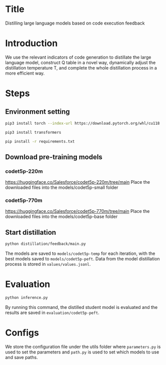 # Title
Distilling large language models based on code execution feedback

# Introduction
We use the relevant indicators of code generation to distillate the large language model, construct Q table in a novel way, dynamically adjust the distillation temperature T, and complete the whole distillation process in a more efficient way.

# Steps
## Environment setting
```sh
pip3 install torch --index-url https://download.pytorch.org/whl/cu118
```
```sh
pip3 install transformers
```
```sh
pip install -r requirements.txt
```
## Download pre-training models
### codet5p-220m
https://huggingface.co/Salesforce/codet5p-220m/tree/main
Place the downloaded files into the models/codet5p-small folder
### codet5p-770m
https://huggingface.co/Salesforce/codet5p-770m/tree/main
Place the downloaded files into the models/codet5p-base folder

## Start distillation
```sh
python distillation/feedback/main.py
```
The models are saved to ```models/codet5p-temp``` for each iteration, with the best models saved to ```models/codet5p-peft```.
Data from the model distillation process is stored in ```values/values.jsonl```.
# Evaluation
```sh
python inference.py
```
By running this command, the distilled student model is evaluated and the results are saved in ```evaluation/codet5p-peft```.

# Configs
We store the configuration file under the utils folder where ```parameters.py``` is used to set the parameters and ```path.py``` is used to set which models to use and save paths.
